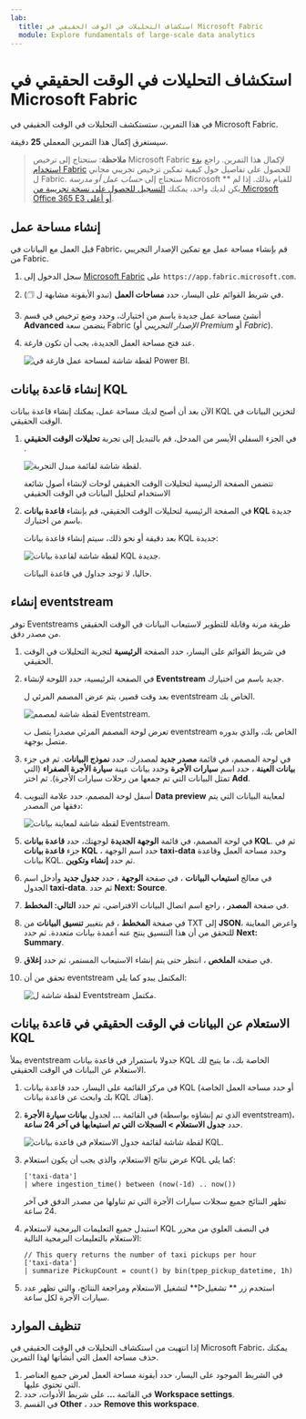 ```yaml
---
lab:
  title: استكشاف التحليلات في الوقت الحقيقي في Microsoft Fabric
  module: Explore fundamentals of large-scale data analytics
---
```


# استكشاف التحليلات في الوقت الحقيقي في Microsoft Fabric

في هذا التمرين، ستستكشف التحليلات في الوقت الحقيقي في Microsoft Fabric.

سيستغرق إكمال هذا التمرين المعملي **25** دقيقة.

> **ملاحظة**: ستحتاج إلى ترخيص Microsoft Fabric لإكمال هذا التمرين. راجع [بدء استخدام Fabric](https://learn.microsoft.com/fabric/get-started/fabric-trial) للحصول على تفاصيل حول كيفية تمكين ترخيص تجريبي مجاني ل Fabric. ستحتاج إلى *حساب عمل أو مدرسة* Microsoft ** للقيام بذلك. إذا لم يكن لديك واحد، يمكنك [التسجيل للحصول على نسخة تجريبية من Microsoft Office 365 E3 أو أعلى](https://www.microsoft.com/microsoft-365/business/compare-more-office-365-for-business-plans).

## إنشاء مساحة عمل

قبل العمل مع البيانات في Fabric، قم بإنشاء مساحة عمل مع تمكين الإصدار التجريبي من Fabric.

1. سجل الدخول إلى [Microsoft Fabric](https://app.fabric.microsoft.com) على `https://app.fabric.microsoft.com`.
2. في شريط القوائم على اليسار، حدد **مساحات العمل** (تبدو الأيقونة مشابهة ل &#128455;).
3. أنشئ مساحة عمل جديدة باسم من اختيارك، وحدد وضع ترخيص في قسم **Advanced** يتضمن سعة Fabric (*الإصدار التجريبي* أو *Premium* أو *Fabric*).
4. عند فتح مساحة العمل الجديدة، يجب أن تكون فارغة.

    ![لقطة شاشة لمساحة عمل فارغة في Power BI.](./Images/new-workspace.png)

## إنشاء قاعدة بيانات KQL

الآن بعد أن أصبح لديك مساحة عمل، يمكنك إنشاء قاعدة بيانات KQL لتخزين البيانات في الوقت الحقيقي.

1. في الجزء السفلي الأيسر من المدخل، قم بالتبديل إلى تجربة **تحليلات الوقت الحقيقي** .

    ![لقطة شاشة لقائمة مبدل التجربة.](./images/fabric-real-time.png)

    تتضمن الصفحة الرئيسية لتحليلات الوقت الحقيقي لوحات لإنشاء أصول شائعة الاستخدام لتحليل البيانات في الوقت الحقيقي

2. في الصفحة الرئيسية لتحليلات الوقت الحقيقي، قم بإنشاء **قاعدة بيانات KQL** جديدة باسم من اختيارك.

    بعد دقيقة أو نحو ذلك، سيتم إنشاء قاعدة بيانات KQL جديدة:

    ![لقطة شاشة لقاعدة بيانات KQL جديدة.](./Images/kql-database.png)

    حاليا، لا توجد جداول في قاعدة البيانات.

## إنشاء eventstream

توفر Eventstreams طريقة مرنة وقابلة للتطوير لاستيعاب البيانات في الوقت الحقيقي من مصدر دفق.

1. في شريط القوائم على اليسار، حدد الصفحة **الرئيسية** لتجربة التحليلات في الوقت الحقيقي.
1. في الصفحة الرئيسية، حدد اللوحة لإنشاء **Eventstream** جديد باسم من اختيارك.

    بعد وقت قصير، يتم عرض المصمم المرئي ل eventstream الخاص بك.

    ![لقطة شاشة لمصمم Eventstream.](./Images/eventstream-designer.png)

    تعرض لوحة المصمم المرئي مصدرا يتصل ب eventstream الخاص بك، والذي بدوره متصل بوجهة.

1. في لوحة المصمم، في قائمة **مصدر جديد** لمصدرك، حدد **نموذج البيانات**. ثم في جزء **بيانات العينة** ، حدد اسم **سيارات الأجرة** وحدد بيانات عينة **سيارة الأجرة الصفراء** (التي تمثل البيانات التي تم جمعها من رحلات سيارات الأجرة). ثم اختر **Add**.
1. أسفل لوحة المصمم، حدد علامة التبويب **Data preview** لمعاينة البيانات التي يتم دفقها من المصدر:

    ![لقطة شاشة لمعاينة بيانات Eventstream.](./Images/eventstream-preview.png)

1. في لوحة المصمم، في قائمة **الوجهة الجديدة** لوجهتك، حدد **قاعدة بيانات KQL**. ثم في جزء **قاعدة بيانات KQL** ، حدد اسم الوجهة **taxi-data** وحدد مساحة العمل وقاعدة بيانات KQL. ثم حدد **إنشاء وتكوين**.
1. في معالج **استيعاب البيانات** ، في صفحة **الوجهة** ، حدد **جدول جديد** وأدخل اسم الجدول **taxi-data**. ثم حدد **Next: Source**.
1. في صفحة **المصدر** ، راجع اسم اتصال البيانات الافتراضي، ثم حدد **التالي: المخطط**.
1. في صفحة **المخطط** ، قم بتغيير **تنسيق البيانات** من TXT إلى **JSON**، واعرض المعاينة للتحقق من أن هذا التنسيق ينتج عنه أعمدة بيانات متعددة. ثم حدد **Next: Summary**.
1. في صفحة **الملخص** ، انتظر حتى يتم إنشاء الاستيعاب المستمر، ثم حدد **إغلاق**.
1. تحقق من أن eventstream المكتمل يبدو كما يلي:

    ![لقطة شاشة ل Eventstream مكتمل.](./Images/complete-eventstream.png)

## الاستعلام عن البيانات في الوقت الحقيقي في قاعدة بيانات KQL

يملأ eventstream جدولا باستمرار في قاعدة بيانات KQL الخاصة بك، ما يتيح لك الاستعلام عن البيانات في الوقت الحقيقي.

1. في مركز القائمة على اليسار، حدد قاعدة بيانات KQL (أو حدد مساحة العمل الخاصة بك وابحث عن قاعدة بيانات KQL هناك).
1. في القائمة **...** لجدول **بيانات سيارة الأجرة** (الذي تم إنشاؤه بواسطة eventstream)، حدد **جدول الاستعلام > السجلات التي تم استيعابها في آخر 24 ساعة**.

    ![لقطة شاشة لقائمة جدول الاستعلام في قاعدة بيانات KQL.](./Images/kql-query.png)

1. عرض نتائج الاستعلام، والذي يجب أن يكون استعلام KQL كما يلي:

    ```kql
    ['taxi-data']
    | where ingestion_time() between (now(-1d) .. now())
    ```

    تظهر النتائج جميع سجلات سيارات الأجرة التي تم تناولها من مصدر الدفق في آخر 24 ساعة.

1. استبدل جميع التعليمات البرمجية لاستعلام KQL في النصف العلوي من محرر الاستعلام بالتعليمات البرمجية التالية:

    ```kql
    // This query returns the number of taxi pickups per hour
    ['taxi-data']
    | summarize PickupCount = count() by bin(tpep_pickup_datetime, 1h)
    ```

1. استخدم زر ** تشغيل&#9655;** لتشغيل الاستعلام ومراجعة النتائج، والتي تظهر عدد سيارات الأجرة لكل ساعة.
 
## تنظيف الموارد

إذا انتهيت من استكشاف التحليلات في الوقت الحقيقي في Microsoft Fabric، يمكنك حذف مساحة العمل التي أنشأتها لهذا التمرين.

1. في الشريط الموجود على اليسار، حدد أيقونة مساحة العمل لعرض جميع العناصر التي تحتوي عليها.
2. في القائمة **...** على شريط الأدوات، حدد **Workspace settings**.
3. في القسم **Other** ، حدد **Remove this workspace**.
